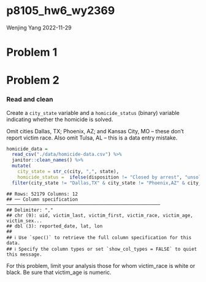 p8105_hw6_wy2369
================
Wenjing Yang
2022-11-29

# Problem 1

# Problem 2

### Read and clean

Create a `city_state` variable and a `homicide_status` (binary) variable
indicating whether the homicide is solved.

Omit cities Dallas, TX; Phoenix, AZ; and Kansas City, MO – these don’t
report victim race. Also omit Tulsa, AL – this is a data entry mistake.

``` r
homicide_data = 
  read_csv("./data/homicide-data.csv") %>% 
  janitor::clean_names() %>% 
  mutate(
    city_state = str_c(city, ",", state),
    homicide_status =  ifelse(disposition != "Closed by arrest", "unsolved", "solved")) %>% 
  filter(city_state != "Dallas,TX" & city_state != "Phoenix,AZ" & city_state !="Kansas City,MO" & city_state != "Tulsa,AL")
```

    ## Rows: 52179 Columns: 12
    ## ── Column specification ────────────────────────────────────────────────────────
    ## Delimiter: ","
    ## chr (9): uid, victim_last, victim_first, victim_race, victim_age, victim_sex...
    ## dbl (3): reported_date, lat, lon
    ## 
    ## ℹ Use `spec()` to retrieve the full column specification for this data.
    ## ℹ Specify the column types or set `show_col_types = FALSE` to quiet this message.

For this problem, limit your analysis those for whom victim_race is
white or black. Be sure that victim_age is numeric.
